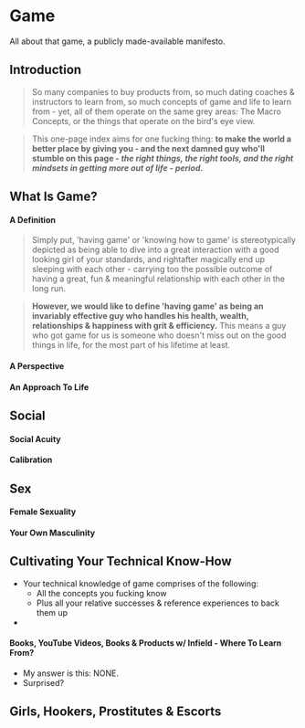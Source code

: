 # Game

All about that game, a publicly made-available manifesto.

## Introduction

> So many companies to buy products from, so much dating coaches & instructors to learn from, so much concepts of game and life to learn from - yet, all of them operate on the same grey areas: The Macro Concepts, or the things that operate on the bird's eye view.

> This one-page index aims for one fucking thing: **to make the world a better place by giving you - and the next damned guy who'll stumble on this page - _the right things, the right tools, and the right mindsets in getting more out of life - period_.**

## What Is Game?

#### A Definition

> Simply put, 'having game' or 'knowing how to game' is stereotypically depicted as being able to dive into a great interaction with a good looking girl of your standards, and rightafter magically end up sleeping with each other - carrying too the possible outcome of having a great, fun & meaningful relationship with each other in the long run.

> **However, we would like to define 'having game' as being an invariably effective guy who handles his health, wealth, relationships & happiness with grit & efficiency.** This means a guy who got game for us is someone who doesn't miss out on the good things in life, for the most part of his lifetime at least.

#### A Perspective

#### An Approach To Life


## Social

#### Social Acuity

#### Calibration

## Sex

#### Female Sexuality

#### Your Own Masculinity

##  Cultivating Your Technical Know-How

- Your technical knowledge of game comprises of the following:
  - All the concepts you fucking know
  - Plus all your relative successes & reference experiences to back them up
- 

#### Books, YouTube Videos, Books & Products w/ Infield - Where To Learn From?

- My answer is this: NONE.
- Surprised? 

## Girls, Hookers, Prostitutes & Escorts
